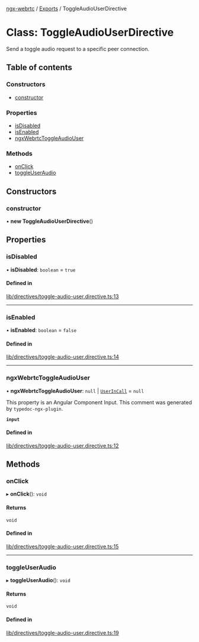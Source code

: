 [ngx-webrtc](https://github.com/lotterfriends/ngx-webrtc/tree/main/libs/ngx-webrtc/docs/README.md) / [Exports](https://github.com/lotterfriends/ngx-webrtc/tree/main/libs/ngx-webrtc/docs/modules.md) / ToggleAudioUserDirective

# Class: ToggleAudioUserDirective

Send a toggle audio request to a specific peer connection.

## Table of contents

### Constructors

- [constructor](https://github.com/lotterfriends/ngx-webrtc/tree/main/libs/ngx-webrtc/docs/classes/ToggleAudioUserDirective.md#constructor)

### Properties

- [isDisabled](https://github.com/lotterfriends/ngx-webrtc/tree/main/libs/ngx-webrtc/docs/classes/ToggleAudioUserDirective.md#isdisabled)
- [isEnabled](https://github.com/lotterfriends/ngx-webrtc/tree/main/libs/ngx-webrtc/docs/classes/ToggleAudioUserDirective.md#isenabled)
- [ngxWebrtcToggleAudioUser](https://github.com/lotterfriends/ngx-webrtc/tree/main/libs/ngx-webrtc/docs/classes/ToggleAudioUserDirective.md#ngxwebrtctoggleaudiouser)

### Methods

- [onClick](https://github.com/lotterfriends/ngx-webrtc/tree/main/libs/ngx-webrtc/docs/classes/ToggleAudioUserDirective.md#onclick)
- [toggleUserAudio](https://github.com/lotterfriends/ngx-webrtc/tree/main/libs/ngx-webrtc/docs/classes/ToggleAudioUserDirective.md#toggleuseraudio)

## Constructors

### constructor

• **new ToggleAudioUserDirective**()

## Properties

### isDisabled

• **isDisabled**: `boolean` = `true`

#### Defined in

[lib/directives/toggle-audio-user.directive.ts:13](https://github.com/lotterfriends/video-chat/blob/826fb3b/libs/ngx-webrtc/src/lib/directives/toggle-audio-user.directive.ts#L13)

___

### isEnabled

• **isEnabled**: `boolean` = `false`

#### Defined in

[lib/directives/toggle-audio-user.directive.ts:14](https://github.com/lotterfriends/video-chat/blob/826fb3b/libs/ngx-webrtc/src/lib/directives/toggle-audio-user.directive.ts#L14)

___

### ngxWebrtcToggleAudioUser

• **ngxWebrtcToggleAudioUser**: ``null`` \| [`UserInCall`](https://github.com/lotterfriends/ngx-webrtc/tree/main/libs/ngx-webrtc/docs/interfaces/UserInCall.md) = `null`

This property is an Angular Component Input. This comment was generated by `typedoc-ngx-plugin`.

**`input`**

#### Defined in

[lib/directives/toggle-audio-user.directive.ts:12](https://github.com/lotterfriends/video-chat/blob/826fb3b/libs/ngx-webrtc/src/lib/directives/toggle-audio-user.directive.ts#L12)

## Methods

### onClick

▸ **onClick**(): `void`

#### Returns

`void`

#### Defined in

[lib/directives/toggle-audio-user.directive.ts:15](https://github.com/lotterfriends/video-chat/blob/826fb3b/libs/ngx-webrtc/src/lib/directives/toggle-audio-user.directive.ts#L15)

___

### toggleUserAudio

▸ **toggleUserAudio**(): `void`

#### Returns

`void`

#### Defined in

[lib/directives/toggle-audio-user.directive.ts:19](https://github.com/lotterfriends/video-chat/blob/826fb3b/libs/ngx-webrtc/src/lib/directives/toggle-audio-user.directive.ts#L19)
